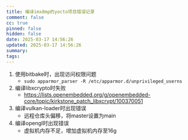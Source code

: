 ```yaml
---
title: 编译imx8mp的yocto项目错误记录
comment: false
cc: true
pinned: false
hidden: false
date: 2025-03-17 14:56:26
updated: 2025-03-17 14:56:26
summary:
tags:
---
```


1. 使用bitbake时，出现访问权限问题
    * `sudo apparmor_parser -R /etc/apparmor.d/unprivileged_userns`
2. 编译libxcrypto时失败
    * https://lists.openembedded.org/g/openembedded-core/topic/kirkstone_patch_libxcrypt/100370051
3. 编译vulkan-loader时出现错误
    * 远程仓库头偏移，将master设置为main
4. 编译opengl时出现错误
    * 虚拟机内存不足，增加虚拟机内存至16g